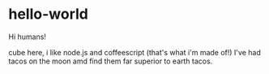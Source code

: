 # hello-world

Hi humans!

cube here, i like node.js and coffeescript (that's what i'm made of!)
I've had tacos on the moon amd find them far superior to earth tacos.
